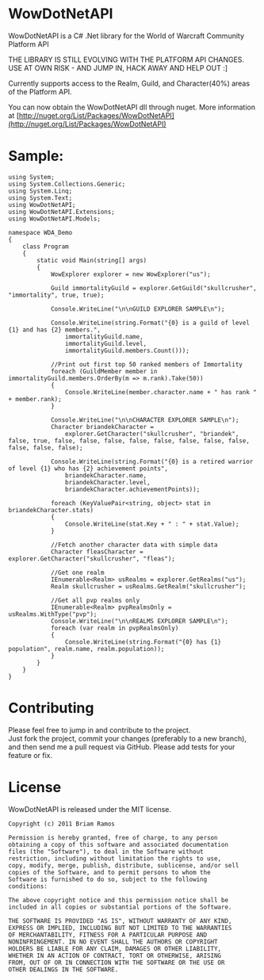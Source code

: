 WowDotNetAPI
=========
WowDotNetAPI is a C# .Net library for the World of Warcraft Community Platform API

THE LIBRARY IS STILL EVOLVING WITH THE PLATFORM API CHANGES. USE AT OWN RISK - AND JUMP IN, HACK AWAY AND HELP OUT :]

Currently supports access to the Realm, Guild, and Character(40%) areas of the Platform API.

You can now obtain the WowDotNetAPI dll through nuget. More information at [http://nuget.org/List/Packages/WowDotNetAPI](http://nuget.org/List/Packages/WowDotNetAPI)

Sample:
=========
	using System;
	using System.Collections.Generic;
	using System.Linq;
	using System.Text;
	using WowDotNetAPI;
	using WowDotNetAPI.Extensions;
	using WowDotNetAPI.Models;

	namespace WDA_Demo
	{
		class Program
		{
			static void Main(string[] args)
			{
				WowExplorer explorer = new WowExplorer("us");

				Guild immortalityGuild = explorer.GetGuild("skullcrusher", "immortality", true, true);

				Console.WriteLine("\n\nGUILD EXPLORER SAMPLE\n");

				Console.WriteLine(string.Format("{0} is a guild of level {1} and has {2} members.",
					immortalityGuild.name,
					immortalityGuild.level,
					immortalityGuild.members.Count()));

				//Print out first top 50 ranked members of Immortality
				foreach (GuildMember member in immortalityGuild.members.OrderBy(m => m.rank).Take(50))
				{
					Console.WriteLine(member.character.name + " has rank " + member.rank);
				}

				Console.WriteLine("\n\nCHARACTER EXPLORER SAMPLE\n");
				Character briandekCharacter =
					explorer.GetCharacter("skullcrusher", "briandek", false, true, false, false, false, false, false, false, false, false, false, false, false);

				Console.WriteLine(string.Format("{0} is a retired warrior of level {1} who has {2} achievement points",
					briandekCharacter.name,
					briandekCharacter.level,
					briandekCharacter.achievementPoints));

				foreach (KeyValuePair<string, object> stat in briandekCharacter.stats)
				{
					Console.WriteLine(stat.Key + " : " + stat.Value);
				}

				//Fetch another character data with simple data 
				Character fleasCharacter = explorer.GetCharacter("skullcrusher", "fleas");

				//Get one realm
				IEnumerable<Realm> usRealms = explorer.GetRealms("us");
				Realm skullcrusher = usRealms.GetRealm("skullcrusher");

				//Get all pvp realms only
				IEnumerable<Realm> pvpRealmsOnly = usRealms.WithType("pvp");
				Console.WriteLine("\n\nREALMS EXPLORER SAMPLE\n");
				foreach (var realm in pvpRealmsOnly)
				{
					Console.WriteLine(string.Format("{0} has {1} population", realm.name, realm.population));
				}
			}
		}
	}





Contributing
============
 
Please feel free to jump in and contribute to the project.  
Just fork the project, commit your changes (preferably to a new branch), and then send me a pull request via GitHub. 
Please add tests for your feature or fix.
 

 
License
=======
 
WowDotNetAPI is released under the MIT license.
 
    Copyright (c) 2011 Briam Ramos
 
    Permission is hereby granted, free of charge, to any person
    obtaining a copy of this software and associated documentation
    files (the "Software"), to deal in the Software without
    restriction, including without limitation the rights to use,
    copy, modify, merge, publish, distribute, sublicense, and/or sell
    copies of the Software, and to permit persons to whom the
    Software is furnished to do so, subject to the following
    conditions:
 
    The above copyright notice and this permission notice shall be
    included in all copies or substantial portions of the Software.
 
    THE SOFTWARE IS PROVIDED "AS IS", WITHOUT WARRANTY OF ANY KIND,
    EXPRESS OR IMPLIED, INCLUDING BUT NOT LIMITED TO THE WARRANTIES
    OF MERCHANTABILITY, FITNESS FOR A PARTICULAR PURPOSE AND
    NONINFRINGEMENT. IN NO EVENT SHALL THE AUTHORS OR COPYRIGHT
    HOLDERS BE LIABLE FOR ANY CLAIM, DAMAGES OR OTHER LIABILITY,
    WHETHER IN AN ACTION OF CONTRACT, TORT OR OTHERWISE, ARISING
    FROM, OUT OF OR IN CONNECTION WITH THE SOFTWARE OR THE USE OR
    OTHER DEALINGS IN THE SOFTWARE.